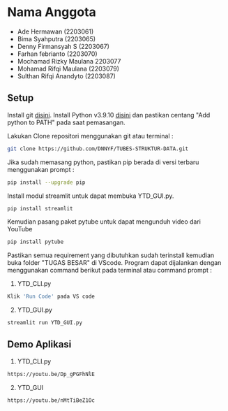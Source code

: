 # Nama Anggota

- Ade Hermawan (2203061)
- Bima Syahputra (2203065)
- Denny Firmansyah S (2203067)
- Farhan febrianto (2203070)
- Mochamad Rizky Maulana 2203077
- Mohamad Rifqi Maulana (2203079)
- Sulthan Rifqi Anandyto (2203087)


## Setup

Install git [disini](https://git-scm.com/).
Install Python v3.9.10 [disini](https://www.python.org/downloads/) dan pastikan centang "Add python to PATH" pada saat pemasangan.

Lakukan Clone repositori menggunakan git atau terminal :
```bash
git clone https://github.com/DNNYF/TUBES-STRUKTUR-DATA.git

```

Jika sudah memasang python, pastikan pip berada di versi terbaru menggunakan prompt :
```bash
pip install --upgrade pip
```

Install modul streamlit untuk dapat membuka YTD_GUI.py.
```bash
pip install streamlit
```

Kemudian pasang paket pytube untuk dapat mengunduh video dari YouTube
```bash
pip install pytube
```

Pastikan semua requirement yang dibutuhkan sudah terinstall kemudian buka folder "TUGAS BESAR" di VScode.
Program dapat dijalankan dengan menggunakan command berikut pada terminal atau command prompt :


1. YTD_CLI.py
```bash
Klik 'Run Code' pada VS code
```

2. YTD_GUI.py
```bash
streamlit run YTD_GUI.py
```


## Demo Aplikasi

1. YTD_CLI.py
```bash
https://youtu.be/Dp_gPGFhNlE
```

2. YTD_GUI
```bash
https://youtu.be/nMtTiBeZ1Oc
```